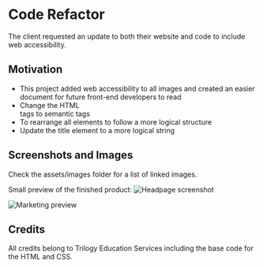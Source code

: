 # Code Refactor
The client requested an update to both their website and code to include web accessibility. 

## Motivation
* This project added web accessibility to all images and created an easier document for future front-end developers to read
* Change the HTML <div> tags to semantic tags
* To rearrange all elements to follow a more logical structure
* Update the title element to a more logical string

## Screenshots and Images
Check the assets/images folder for a list of linked images.

Small preview of the finished product:
![Headpage screenshot](Develop/assets/images/screenshot-1 "Header of website")

![Marketing preview](Develop/assets/images/screenshot-2 "Marketing section of website")

## Credits
All credits belong to Trilogy Education Services including the base code for the HTML and CSS.
